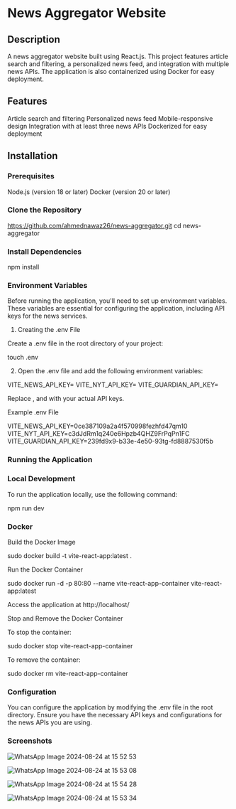 # News Aggregator Website

## Description
A news aggregator website built using React.js. This project features article search and filtering, a personalized news feed, and integration with multiple news APIs. The application is also containerized using Docker for easy deployment.

## Features
Article search and filtering
Personalized news feed
Mobile-responsive design
Integration with at least three news APIs
Dockerized for easy deployment

## Installation

### Prerequisites
Node.js (version 18 or later)
Docker (version 20 or later)

### Clone the Repository
https://github.com/ahmednawaz26/news-aggregator.git
cd news-aggregator

### Install Dependencies
npm install

### Environment Variables
Before running the application, you'll need to set up environment variables. These variables are essential for configuring the application, including API keys for the news services.

1. Creating the .env File

Create a .env file in the root directory of your project:

touch .env

2. Open the .env file and add the following environment variables:

VITE_NEWS_API_KEY=<your-news-api-key>
VITE_NYT_API_KEY=<your-the-new-york-times-news-api-key>
VITE_GUARDIAN_API_KEY=<your-the-guardian-news-api-key>

Replace <your-news-api-key>, <your-the-new-york-times-news-api-key> and <your-the-guardian-news-api-key> with your actual API keys.

Example .env File

VITE_NEWS_API_KEY=0ce387109a2a4f570998fezhfd47qm10
VITE_NYT_API_KEY=c3dJdRm1q240e6Hpzb4QHZ9FrPqPn1FC
VITE_GUARDIAN_API_KEY=239fd9x9-b33e-4e50-93tg-fd8887530f5b

### Running the Application

### Local Development
To run the application locally, use the following command:

npm run dev

### Docker
Build the Docker Image

sudo docker build -t vite-react-app:latest .

Run the Docker Container

sudo docker run -d -p 80:80 --name vite-react-app-container vite-react-app:latest

Access the application at http://localhost/

Stop and Remove the Docker Container

To stop the container:

sudo docker stop vite-react-app-container

To remove the container:

sudo docker rm vite-react-app-container

### Configuration
You can configure the application by modifying the .env file in the root directory. Ensure you have the necessary API keys and configurations for the news APIs you are using.

### Screenshots
![WhatsApp Image 2024-08-24 at 15 52 53](https://github.com/user-attachments/assets/774ded15-5ec1-431e-badb-47187ff13238)

![WhatsApp Image 2024-08-24 at 15 53 08](https://github.com/user-attachments/assets/3d48f057-8fe6-46d5-b2c1-83b4dbd1e9e3)

![WhatsApp Image 2024-08-24 at 15 54 28](https://github.com/user-attachments/assets/cc8dfd3a-e72a-414b-8f25-57def02d4cb4)

![WhatsApp Image 2024-08-24 at 15 53 34](https://github.com/user-attachments/assets/b042ea44-843f-4c0f-8563-046dc358c71d)
